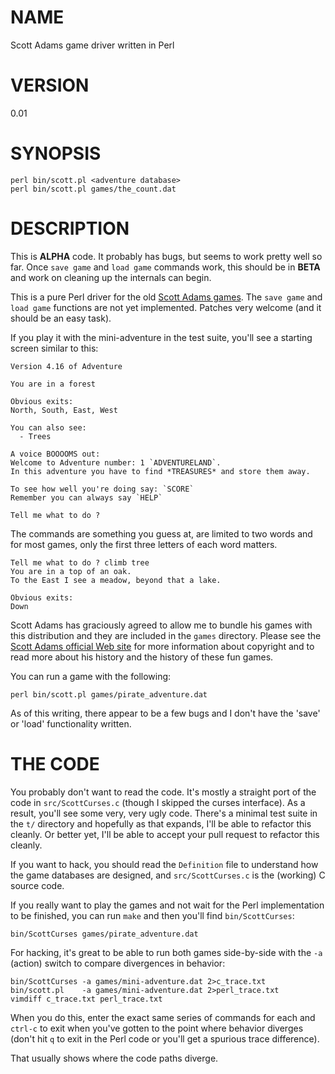 # NAME

Scott Adams game driver written in Perl

# VERSION

0.01

# SYNOPSIS

    perl bin/scott.pl <adventure database>
    perl bin/scott.pl games/the_count.dat

# DESCRIPTION

This is __ALPHA__ code. It probably has bugs, but seems to work pretty well so
far. Once `save game` and `load game` commands work, this should be in
__BETA__ and work on cleaning up the internals can begin.

This is a pure Perl driver for the old [Scott Adams games](http://en.wikipedia.org/wiki/Scott_Adams_\(game_designer\)).
The `save game` and `load game` functions are not yet implemented. Patches
very welcome (and it should be an easy task).

If you play it with the mini-adventure in the test suite, you'll see a
starting screen similar to this:

    Version 4.16 of Adventure

    You are in a forest

    Obvious exits:
    North, South, East, West

    You can also see:
      - Trees

    A voice BOOOOMS out:
    Welcome to Adventure number: 1 `ADVENTURELAND`.
    In this adventure you have to find *TREASURES* and store them away.

    To see how well you're doing say: `SCORE`
    Remember you can always say `HELP`

    Tell me what to do ?

The commands are something you guess at, are limited to two words and for most
games, only the first three letters of each word matters.

    Tell me what to do ? climb tree
    You are in a top of an oak.
    To the East I see a meadow, beyond that a lake.

    Obvious exits:
    Down

Scott Adams has graciously agreed to allow me to bundle his games with this
distribution and they are included in the `games` directory. Please see the
[Scott Adams official Web site](http://www.msadams.com/) for more information
about copyright and to read more about his history and the history of these
fun games.
    
You can run a game with the following:

    perl bin/scott.pl games/pirate_adventure.dat

As of this writing, there appear to be a few bugs and I don't have the 'save'
or 'load' functionality written.

# THE CODE

You probably don't want to read the code. It's mostly a straight port of the
code in `src/ScottCurses.c` (though I skipped the curses interface). As a
result, you'll see some very, very ugly code. There's a minimal test suite in
the `t/` directory and hopefully as that expands, I'll be able to refactor
this cleanly. Or better yet, I'll be able to accept your pull request to
refactor this cleanly.

If you want to hack, you should read the `Definition` file to understand how
the game databases are designed, and `src/ScottCurses.c` is the (working) C
source code.

If you really want to play the games and not wait for the Perl implementation
to be finished, you can run `make` and then you'll find `bin/ScottCurses`:

    bin/ScottCurses games/pirate_adventure.dat

For hacking, it's great to be able to run both games side-by-side with the
`-a` (action) switch to compare divergences in behavior:

    bin/ScottCurses -a games/mini-adventure.dat 2>c_trace.txt
    bin/scott.pl    -a games/mini-adventure.dat 2>perl_trace.txt
    vimdiff c_trace.txt perl_trace.txt

When you do this, enter the exact same series of commands for each and
`ctrl-c` to exit when you've gotten to the point where behavior diverges
(don't hit `q` to exit in the Perl code or you'll get a spurious trace
difference).

That usually shows where the code paths diverge.
